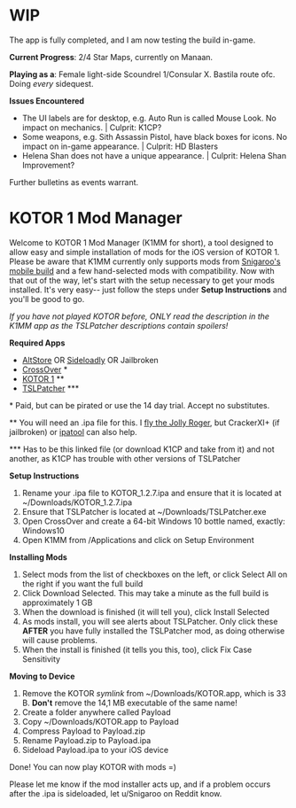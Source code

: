 # WIP

The app is fully completed, and I am now testing the build in-game.

**Current Progress**: 2/4 Star Maps, currently on Manaan.

**Playing as a**: Female light-side Scoundrel 1/Consular X. Bastila route ofc. Doing *every* sidequest.

**Issues Encountered**
- The UI labels are for desktop, e.g. Auto Run is called Mouse Look. No impact on mechanics.            | Culprit: K1CP?
- Some weapons, e.g. Sith Assassin Pistol, have black boxes for icons. No impact on in-game appearance. | Culprit: HD Blasters
- Helena Shan does not have a unique appearance.                                                        | Culprit: Helena Shan Improvement?

Further bulletins as events warrant.

# KOTOR 1 Mod Manager

Welcome to KOTOR 1 Mod Manager (K1MM for short), a tool designed to allow easy and simple installation of mods for the iOS version of KOTOR 1. Please be aware that K1MM currently only supports mods from [Snigaroo's mobile build](https://www.reddit.com/r/kotor/wiki/k1fullbuildmobile) and a few hand-selected mods with compatibility. Now with that out of the way, let's start with the setup necessary to get your mods installed. It's very easy-- just follow the steps under **Setup Instructions** and you'll be good to go.

*If you have not played KOTOR before, ONLY read the description in the K1MM app as the TSLPatcher descriptions contain spoilers!*

**Required Apps**
- [AltStore](https://altstore.io) OR [Sideloadly](https://sideloadly.io) OR Jailbroken
- [CrossOver](https://www.codeweavers.com/crossover/download) \*
- [KOTOR 1](https://apps.apple.com/dk/app/star-wars-kotor/id416608891?l=da&amp;mt=12) \*\*
- [TSLPatcher](https://krakenfiles.com/view/bBElfO1sv0/file.html) \*\*\*

\* Paid, but can be pirated or use the 14 day trial. Accept no substitutes.

\*\* You will need an .ipa file for this. I [fly the Jolly Roger](https://0bin.net/paste/htdgPTtm#bgKxFLE44xy24hbncVIXwceVXhpZo2kkWc8qQTstqbG), but CrackerXI+ (if jailbroken) or [ipatool](https://github.com/Paisseon/ipatool/releases/tag/v1.1.0-paisseon) can also help.

\*\*\* Has to be this linked file (or download K1CP and take from it) and not another, as K1CP has trouble with other versions of TSLPatcher

**Setup Instructions**
1. Rename your .ipa file to KOTOR_1.2.7.ipa and ensure that it is located at ~/Downloads/KOTOR_1.2.7.ipa
2. Ensure that TSLPatcher is located at ~/Downloads/TSLPatcher.exe
3. Open CrossOver and create a 64-bit Windows 10 bottle named, exactly: Windows10
4. Open K1MM from /Applications and click on Setup Environment

**Installing Mods**
1. Select mods from the list of checkboxes on the left, or click Select All on the right if you want the full build
2. Click Download Selected. This may take a minute as the full build is approximately 1 GB
3. When the download is finished (it will tell you), click Install Selected
4. As mods install, you will see alerts about TSLPatcher. Only click these **AFTER** you have fully installed the TSLPatcher mod, as doing otherwise will cause problems.
5. When the install is finished (it tells you this, too), click Fix Case Sensitivity

**Moving to Device**
1. Remove the KOTOR *symlink* from ~/Downloads/KOTOR.app, which is 33 B. **Don't** remove the 14,1 MB executable of the same name!
2. Create a folder anywhere called Payload
3. Copy ~/Downloads/KOTOR.app to Payload
4. Compress Payload to Payload.zip
5. Rename Payload.zip to Payload.ipa
6. Sideload Payload.ipa to your iOS device

Done! You can now play KOTOR with mods =)

Please let me know if the mod installer acts up, and if a problem occurs after the .ipa is sideloaded, let u/Snigaroo on Reddit know.
